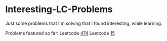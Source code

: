 # Interesting-LC-Problems
Just some problems that I'm solving that I found interesting, while learning.

Problems featured so far:
Leetcode [474](https://leetcode.com/problems/ones-and-zeroes/description/)
Leetcode [15](https://leetcode.com/problems/3sum/description/)
